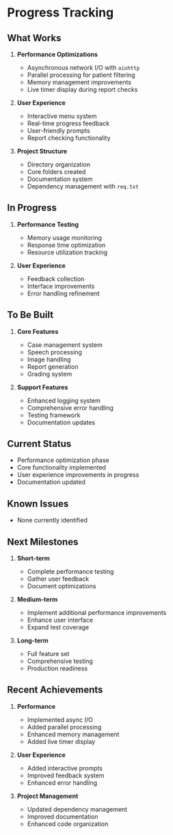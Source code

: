 # Progress Tracking

## What Works
1. **Performance Optimizations**
   - Asynchronous network I/O with `aiohttp`
   - Parallel processing for patient filtering
   - Memory management improvements
   - Live timer display during report checks

2. **User Experience**
   - Interactive menu system
   - Real-time progress feedback
   - User-friendly prompts
   - Report checking functionality

3. **Project Structure**
   - Directory organization
   - Core folders created
   - Documentation system
   - Dependency management with `req.txt`

## In Progress
1. **Performance Testing**
   - Memory usage monitoring
   - Response time optimization
   - Resource utilization tracking

2. **User Experience**
   - Feedback collection
   - Interface improvements
   - Error handling refinement

## To Be Built
1. **Core Features**
   - Case management system
   - Speech processing
   - Image handling
   - Report generation
   - Grading system

2. **Support Features**
   - Enhanced logging system
   - Comprehensive error handling
   - Testing framework
   - Documentation updates

## Current Status
- Performance optimization phase
- Core functionality implemented
- User experience improvements in progress
- Documentation updated

## Known Issues
- None currently identified

## Next Milestones
1. **Short-term**
   - Complete performance testing
   - Gather user feedback
   - Document optimizations

2. **Medium-term**
   - Implement additional performance improvements
   - Enhance user interface
   - Expand test coverage

3. **Long-term**
   - Full feature set
   - Comprehensive testing
   - Production readiness

## Recent Achievements
1. **Performance**
   - Implemented async I/O
   - Added parallel processing
   - Enhanced memory management
   - Added live timer display

2. **User Experience**
   - Added interactive prompts
   - Improved feedback system
   - Enhanced error handling

3. **Project Management**
   - Updated dependency management
   - Improved documentation
   - Enhanced code organization 